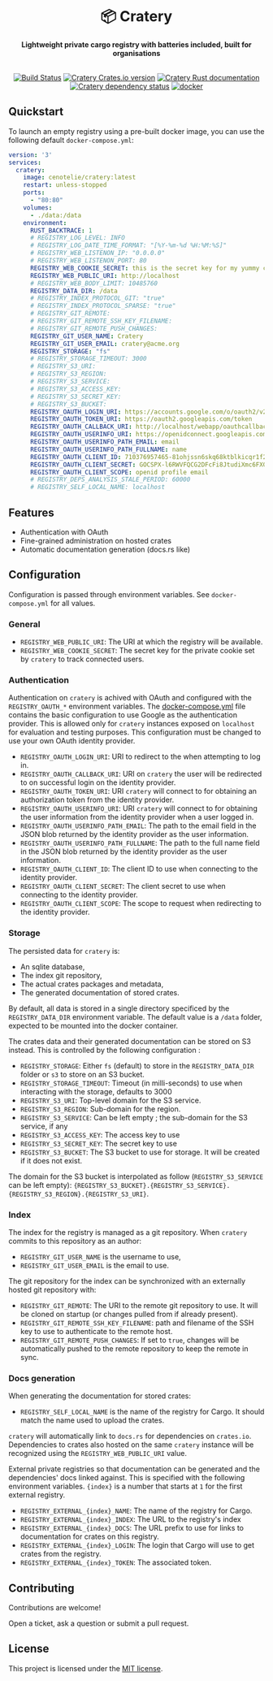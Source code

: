 <div align="center">
  <h1>📦 Cratery</h1>
    <strong>Lightweight private cargo registry with batteries included, built for organisations</strong>
  </a>
  <br>
  <br>

[![Build Status](https://dev.azure.com/cenotelie/cenotelie/_apis/build/status%2Fcenotelie.cratery?branchName=master)](https://dev.azure.com/cenotelie/cenotelie/_build/latest?definitionId=34&branchName=master)
  [![Cratery Crates.io version](https://img.shields.io/crates/v/cratery?style=flat)](https://crates.io/crates/cratery)
  [![Cratery Rust documentation](https://docs.rs/cratery/badge.svg)](https://docs.rs/cratery)
  [![Cratery dependency status](https://deps.rs/repo/github/cenotelie/cratery/status.svg)](https://deps.rs/repo/github/cenotelie/cratery)
  [![docker](https://img.shields.io/docker/v/cenotelie/cratery)](https://hub.docker.com/r/cenotelie/cratery)

</div>


## Quickstart

To launch an empty registry using a pre-built docker image, you can use the following default `docker-compose.yml`:

```yaml
version: '3'
services:
  cratery:
    image: cenotelie/cratery:latest
    restart: unless-stopped
    ports:
      - "80:80"
    volumes:
      - ./data:/data
    environment:
      RUST_BACKTRACE: 1
      # REGISTRY_LOG_LEVEL: INFO
      # REGISTRY_LOG_DATE_TIME_FORMAT: "[%Y-%m-%d %H:%M:%S]"
      # REGISTRY_WEB_LISTENON_IP: "0.0.0.0"
      # REGISTRY_WEB_LISTENON_PORT: 80
      REGISTRY_WEB_COOKIE_SECRET: this is the secret key for my yummy cookies, this is the secret key for my yummy cookies
      REGISTRY_WEB_PUBLIC_URI: http://localhost
      # REGISTRY_WEB_BODY_LIMIT: 10485760
      REGISTRY_DATA_DIR: /data
      # REGISTRY_INDEX_PROTOCOL_GIT: "true"
      # REGISTRY_INDEX_PROTOCOL_SPARSE: "true"
      # REGISTRY_GIT_REMOTE:
      # REGISTRY_GIT_REMOTE_SSH_KEY_FILENAME:
      # REGISTRY_GIT_REMOTE_PUSH_CHANGES:
      REGISTRY_GIT_USER_NAME: Cratery
      REGISTRY_GIT_USER_EMAIL: cratery@acme.org
      REGISTRY_STORAGE: "fs"
      # REGISTRY_STORAGE_TIMEOUT: 3000
      # REGISTRY_S3_URI:
      # REGISTRY_S3_REGION:
      # REGISTRY_S3_SERVICE:
      # REGISTRY_S3_ACCESS_KEY:
      # REGISTRY_S3_SECRET_KEY:
      # REGISTRY_S3_BUCKET:
      REGISTRY_OAUTH_LOGIN_URI: https://accounts.google.com/o/oauth2/v2/auth
      REGISTRY_OAUTH_TOKEN_URI: https://oauth2.googleapis.com/token
      REGISTRY_OAUTH_CALLBACK_URI: http://localhost/webapp/oauthcallback.html
      REGISTRY_OAUTH_USERINFO_URI: https://openidconnect.googleapis.com/v1/userinfo
      REGISTRY_OAUTH_USERINFO_PATH_EMAIL: email
      REGISTRY_OAUTH_USERINFO_PATH_FULLNAME: name
      REGISTRY_OAUTH_CLIENT_ID: 710376957465-81ohjssn6skq68ktblkicqr1f2jd33ai.apps.googleusercontent.com
      REGISTRY_OAUTH_CLIENT_SECRET: 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
      REGISTRY_OAUTH_CLIENT_SCOPE: openid profile email
      # REGISTRY_DEPS_ANALYSIS_STALE_PERIOD: 60000
      # REGISTRY_SELF_LOCAL_NAME: localhost
```


## Features

- Authentication with OAuth
- Fine-grained administration on hosted crates
- Automatic documentation generation (docs.rs like)


## Configuration

Configuration is passed through environment variables.
See `docker-compose.yml` for all values.

### General

* `REGISTRY_WEB_PUBLIC_URI`: The URI at which the registry will be available.
* `REGISTRY_WEB_COOKIE_SECRET`: The secret key for the private cookie set by `cratery` to track connected users.

### Authentication

Authentication on `cratery` is achived with OAuth and configured with the `REGISTRY_OAUTH_*` environment variables.
The [docker-compose.yml](docker-compose.yml) file contains the basic configuration to use Google as the authentication provider.
This is allowed only for `cratery` instances exposed on `localhost` for evaluation and testing purposes.
This configuration must be changed to use your own OAuth identity provider.

* `REGISTRY_OAUTH_LOGIN_URI`: URI to redirect to the when attempting to log in.
* `REGISTRY_OAUTH_CALLBACK_URI`: URI on `cratery` the user will be redirected to on successful login on the identity provider.
* `REGISTRY_OAUTH_TOKEN_URI`: URI `cratery` will connect to for obtaining an authorization token from the identity provider.
* `REGISTRY_OAUTH_USERINFO_URI`: URI `cratery` will connect to for obtaining the user information from the identity provider when a user logged in.
* `REGISTRY_OAUTH_USERINFO_PATH_EMAIL`: The path to the email field in the JSON blob returned by the identity provider as the user information.
* `REGISTRY_OAUTH_USERINFO_PATH_FULLNAME`: The path to the full name field in the JSON blob returned by the identity provider as the user information.
* `REGISTRY_OAUTH_CLIENT_ID`: The client ID to use when connecting to the identity provider.
* `REGISTRY_OAUTH_CLIENT_SECRET`: The client secret to use when connecting to the identity provider.
* `REGISTRY_OAUTH_CLIENT_SCOPE`: The scope to request when redirecting to the identity provider.

### Storage

The persisted data for `cratery` is:
* An sqlite database,
* The index git repository,
* The actual crates packages and metadata,
* The generated documentation of stored crates.

By default, all data is stored in a single directory specificed by the `REGISTRY_DATA_DIR` environment variable.
The default value is a `/data` folder, expected to be mounted into the docker container.

The crates data and their generated documentation can be stored on S3 instead.
This is controlled by the following configuration :
* `REGISTRY_STORAGE`: Either `fs` (default) to store in the `REGISTRY_DATA_DIR` folder or `s3` to store on an S3 bucket.
* `REGISTRY_STORAGE_TIMEOUT`: Timeout (in milli-seconds) to use when interacting with the storage, defaults to 3000
* `REGISTRY_S3_URI`: Top-level domain for the S3 service.
* `REGISTRY_S3_REGION`: Sub-domain for the region.
* `REGISTRY_S3_SERVICE`: Can be left empty ; the sub-domain for the S3 service, if any
* `REGISTRY_S3_ACCESS_KEY`: The access key to use
* `REGISTRY_S3_SECRET_KEY`: The secret key to use
* `REGISTRY_S3_BUCKET`: The S3 bucket to use for storage. It will be created if it does not exist.

The domain for the S3 bucket is interpolated as follow (`REGISTRY_S3_SERVICE` can be left empty):
`{REGISTRY_S3_BUCKET}.{REGISTRY_S3_SERVICE}.{REGISTRY_S3_REGION}.{REGISTRY_S3_URI}`.

### Index

The index for the registry is managed as a git repository.
When `cratery` commits to this repository as an author:
* `REGISTRY_GIT_USER_NAME` is the username to use,
* `REGISTRY_GIT_USER_EMAIL` is the email to use.

The git repository for the index can be synchronized with an externally hosted git repository with:
* `REGISTRY_GIT_REMOTE`: The URI to the remote git repository to use. It will be cloned on startup (or changes pulled from if already present).
* `REGISTRY_GIT_REMOTE_SSH_KEY_FILENAME`: path and filename of the SSH key to use to authenticate to the remote host.
* `REGISTRY_GIT_REMOTE_PUSH_CHANGES`: If set to `true`, changes will be automatically pushed to the remote repository to keep the remote in sync.

### Docs generation

When generating the documentation for stored crates:
* `REGISTRY_SELF_LOCAL_NAME` is the name of the registry for Cargo. It should match the name used to upload the crates.

`cratery` will automatically link to `docs.rs` for dependencies on `crates.io`.
Dependencies to crates also hosted on the same `cratery` instance will be recognized using the `REGISTRY_WEB_PUBLIC_URI` value.

External private registries so that documentation can be generated and the dependencies' docs linked against.
This is specified with the following environment variables.
`{index}` is a number that starts at `1` for the first external registry.
* `REGISTRY_EXTERNAL_{index}_NAME`: The name of the registry for Cargo.
* `REGISTRY_EXTERNAL_{index}_INDEX`: The URL to the registry's index
* `REGISTRY_EXTERNAL_{index}_DOCS`: The URL prefix to use for links to documentation for crates on this registry.
* `REGISTRY_EXTERNAL_{index}_LOGIN`: The login that Cargo will use to get crates from the registry.
* `REGISTRY_EXTERNAL_{index}_TOKEN`: The associated token.


## Contributing

Contributions are welcome!

Open a ticket, ask a question or submit a pull request.


## License

This project is licensed under the [MIT license](https://opensource.org/license/mit).
